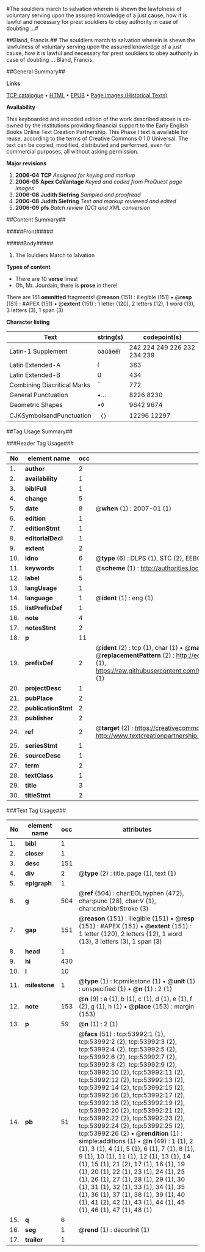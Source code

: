 #The souldiers march to salvation wherein is shewn the lawfulness of voluntary serving upon the assured knowledge of a just cause, how it is lawful and necessary for prest souldiers to obey authority in case of doubting ...#

##Bland, Francis.##
The souldiers march to salvation wherein is shewn the lawfulness of voluntary serving upon the assured knowledge of a just cause, how it is lawful and necessary for prest souldiers to obey authority in case of doubting ...
Bland, Francis.

##General Summary##

**Links**

[TCP catalogue](http://www.ota.ox.ac.uk/tcp/)  • 
[HTML](http://tei.it.ox.ac.uk/tcp/Texts-HTML/free/A28/A28353.html)  • 
[EPUB](http://tei.it.ox.ac.uk/tcp/Texts-EPUB/free/A28/A28353.epub) • 
[Page images (Historical Texts)](https://data.historicaltexts.jisc.ac.uk/view?pubId=eebo-12096339e&pageId=eebo-12096339e-53992-1)

**Availability**

This keyboarded and encoded edition of the
	       work described above is co-owned by the institutions
	       providing financial support to the Early English Books
	       Online Text Creation Partnership. This Phase I text is
	       available for reuse, according to the terms of Creative
	       Commons 0 1.0 Universal. The text can be copied,
	       modified, distributed and performed, even for
	       commercial purposes, all without asking permission.

**Major revisions**

1. __2006-04__ __TCP__ *Assigned for keying and markup*
1. __2006-05__ __Apex CoVantage__ *Keyed and coded from ProQuest page images*
1. __2006-08__ __Judith Siefring__ *Sampled and proofread*
1. __2006-08__ __Judith Siefring__ *Text and markup reviewed and edited*
1. __2006-09__ __pfs__ *Batch review (QC) and XML conversion*

##Content Summary##

#####Front#####

#####Body#####

1. The ſouldiers March to ſalvation

**Types of content**

  * There are 10 **verse** lines!
  * Oh, Mr. Jourdain, there is **prose** in there!

There are 151 **ommitted** fragments! 
 @__reason__ (151) : illegible (151)  •  @__resp__ (151) : #APEX (151)  •  @__extent__ (151) : 1 letter (120), 2 letters (12), 1 word (13), 3 letters (3), 1 span (3)

**Character listing**


|Text|string(s)|codepoint(s)|
|---|---|---|
|Latin-1 Supplement|òàùâèêï|242 224 249 226 232 234 239|
|Latin Extended-A|ſ|383|
|Latin Extended-B|Ʋ|434|
|Combining             Diacritical Marks|̄|772|
|General Punctuation|•…|8226 8230|
|Geometric Shapes|▪◊|9642 9674|
|CJKSymbolsandPunctuation|〈〉|12296 12297|

##Tag Usage Summary##

###Header Tag Usage###

|No|element name|occ|attributes|
|---|---|---|---|
|1.|__author__|2||
|2.|__availability__|1||
|3.|__biblFull__|1||
|4.|__change__|5||
|5.|__date__|8| @__when__ (1) : 2007-01 (1)|
|6.|__edition__|1||
|7.|__editionStmt__|1||
|8.|__editorialDecl__|1||
|9.|__extent__|2||
|10.|__idno__|6| @__type__ (6) : DLPS (1), STC (2), EEBO-CITATION (1), OCLC (1), VID (1)|
|11.|__keywords__|1| @__scheme__ (1) : http://authorities.loc.gov/ (1)|
|12.|__label__|5||
|13.|__langUsage__|1||
|14.|__language__|1| @__ident__ (1) : eng (1)|
|15.|__listPrefixDef__|1||
|16.|__note__|4||
|17.|__notesStmt__|2||
|18.|__p__|11||
|19.|__prefixDef__|2| @__ident__ (2) : tcp (1), char (1)  •  @__matchPattern__ (2) : ([0-9\-]+):([0-9IVX]+) (1), (.+) (1)  •  @__replacementPattern__ (2) : http://eebo.chadwyck.com/downloadtiff?vid=$1&page=$2 (1), https://raw.githubusercontent.com/textcreationpartnership/Texts/master/tcpchars.xml#$1 (1)|
|20.|__projectDesc__|1||
|21.|__pubPlace__|2||
|22.|__publicationStmt__|2||
|23.|__publisher__|2||
|24.|__ref__|2| @__target__ (2) : https://creativecommons.org/publicdomain/zero/1.0/ (1), http://www.textcreationpartnership.org/docs/. (1)|
|25.|__seriesStmt__|1||
|26.|__sourceDesc__|1||
|27.|__term__|2||
|28.|__textClass__|1||
|29.|__title__|3||
|30.|__titleStmt__|2||


###Text Tag Usage###

|No|element name|occ|attributes|
|---|---|---|---|
|1.|__bibl__|1||
|2.|__closer__|1||
|3.|__desc__|151||
|4.|__div__|2| @__type__ (2) : title_page (1), text (1)|
|5.|__epigraph__|1||
|6.|__g__|504| @__ref__ (504) : char:EOLhyphen (472), char:punc (28), char:V (1), char:cmbAbbrStroke (3)|
|7.|__gap__|151| @__reason__ (151) : illegible (151)  •  @__resp__ (151) : #APEX (151)  •  @__extent__ (151) : 1 letter (120), 2 letters (12), 1 word (13), 3 letters (3), 1 span (3)|
|8.|__head__|1||
|9.|__hi__|430||
|10.|__l__|10||
|11.|__milestone__|1| @__type__ (1) : tcpmilestone (1)  •  @__unit__ (1) : unspecified (1)  •  @__n__ (1) : 2 (1)|
|12.|__note__|153| @__n__ (9) : a (1), b (1), c (1), d (1), e (1), f (2), g (1), h (1)  •  @__place__ (153) : margin (153)|
|13.|__p__|59| @__n__ (1) : 2 (1)|
|14.|__pb__|51| @__facs__ (51) : tcp:53992:1 (1), tcp:53992:2 (2), tcp:53992:3 (2), tcp:53992:4 (2), tcp:53992:5 (2), tcp:53992:6 (2), tcp:53992:7 (2), tcp:53992:8 (2), tcp:53992:9 (2), tcp:53992:10 (2), tcp:53992:11 (2), tcp:53992:12 (2), tcp:53992:13 (2), tcp:53992:14 (2), tcp:53992:15 (2), tcp:53992:16 (2), tcp:53992:17 (2), tcp:53992:18 (2), tcp:53992:19 (2), tcp:53992:20 (2), tcp:53992:21 (2), tcp:53992:22 (2), tcp:53992:23 (2), tcp:53992:24 (2), tcp:53992:25 (2), tcp:53992:26 (2)  •  @__rendition__ (1) : simple:additions (1)  •  @__n__ (49) : 1 (1), 2 (1), 3 (1), 4 (1), 5 (1), 6 (1), 7 (1), 8 (1), 9 (1), 10 (1), 11 (1), 12 (1), 13 (1), 14 (1), 15 (1), 21 (2), 17 (1), 18 (1), 19 (1), 20 (1), 22 (1), 23 (1), 24 (1), 25 (1), 26 (1), 27 (1), 28 (1), 29 (1), 30 (1), 31 (1), 32 (1), 33 (1), 34 (1), 35 (1), 36 (1), 37 (1), 38 (1), 39 (1), 40 (1), 41 (2), 42 (1), 43 (1), 44 (1), 45 (1), 46 (1), 47 (1), 48 (1)|
|15.|__q__|6||
|16.|__seg__|1| @__rend__ (1) : decorInit (1)|
|17.|__trailer__|1||

